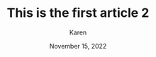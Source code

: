 ---
layout: post
title: This is the first article 2
author: Karen
categories: 
  - travel 
  - food 
  - wellness
featured_image: /images/placeholder.JPG
date: November 15, 2022
---